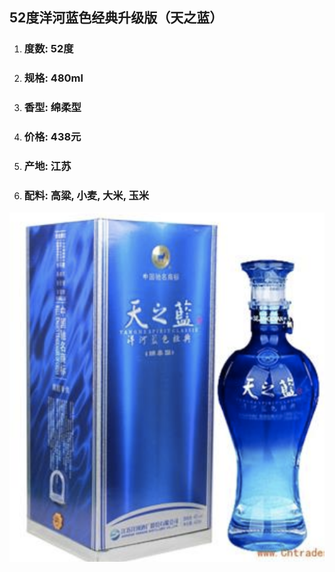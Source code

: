 ## 52度洋河蓝色经典升级版（天之蓝）

1. ### 度数: 52度
2. ### 规格: 480ml
3. ### 香型: 绵柔型
4. ### 价格: 438元
5. ### 产地: 江苏
6. ### 配料: 高粱, 小麦, 大米, 玉米

![](/assets/52度洋河蓝色经典升级版（天之蓝）.png)

